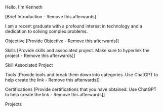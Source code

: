 Hello, I'm Kenneth


[Brief Introduction - Remove this afterwards]

I am a recent graduate with a profound interest in technology and a dedication to solving complex problems.

Objective
[Provide Objective - Remove this afterwards]]


Skills
[Provide skills and associated project. Make sure to hyperlink the project - Remove this afterwards]]

Skill	Associated Project

Tools
[Provide tools and break them down into categories. Use ChatGPT to help create the link - Remove this afterwards]]


Certifications
[Provide certifications that you have obtained. Use ChatGPT to help create the link - Remove this afterwards]]

    
Projects

